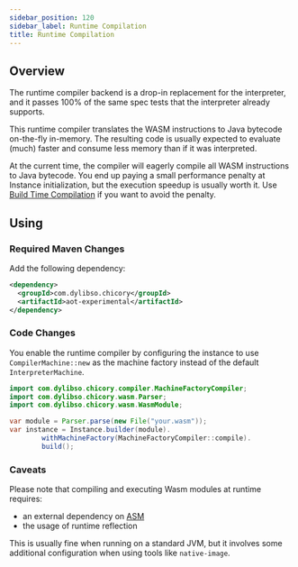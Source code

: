 ```yaml
---
sidebar_position: 120
sidebar_label: Runtime Compilation
title: Runtime Compilation
---
```

## Overview

The runtime compiler backend is a drop-in replacement for the interpreter, and it passes 100% of the same
spec tests that the interpreter already supports.

This runtime compiler translates the WASM instructions to Java bytecode on-the-fly in-memory.
The resulting code is usually expected to evaluate (much) faster and consume less memory than if it 
was interpreted.

At the current time, the compiler will eagerly compile all WASM instructions to Java bytecode.  You end up
paying a small performance penalty at Instance initialization, but the execution speedup
is usually worth it.  Use [Build Time Compilation](./build-time-compiler.md) if you want to avoid the penalty.

## Using

### Required Maven Changes

Add the following dependency:

```xml
<dependency>
  <groupId>com.dylibso.chicory</groupId>
  <artifactId>aot-experimental</artifactId>
</dependency>
```

### Code Changes

You enable the runtime compiler by configuring the instance to use `CompilerMachine::new` as the machine factory instead 
of the default `InterpreterMachine`.

<!--
```java
//DEPS com.dylibso.chicory:docs-lib:999-SNAPSHOT
//DEPS com.dylibso.chicory:aot-experimental:999-SNAPSHOT

import com.dylibso.chicory.wasm.Parser;
import com.dylibso.chicory.runtime.Instance;
docs.FileOps.copyFromWasmCorpus("count_vowels.rs.wasm", "your.wasm");
```
-->

```java
import com.dylibso.chicory.compiler.MachineFactoryCompiler;
import com.dylibso.chicory.wasm.Parser;
import com.dylibso.chicory.wasm.WasmModule;

var module = Parser.parse(new File("your.wasm"));
var instance = Instance.builder(module).
        withMachineFactory(MachineFactoryCompiler::compile).
        build();
```

### Caveats 

Please note that compiling and executing Wasm modules at runtime requires:
- an external dependency on [ASM](https://asm.ow2.io/)
- the usage of runtime reflection

This is usually fine when running on a standard JVM, but it involves some additional configuration when using tools like `native-image`.

<!--
```java
docs.FileOps.writeResult("docs/usage", "runtime-compiler.md.result", "empty");
```
-->
